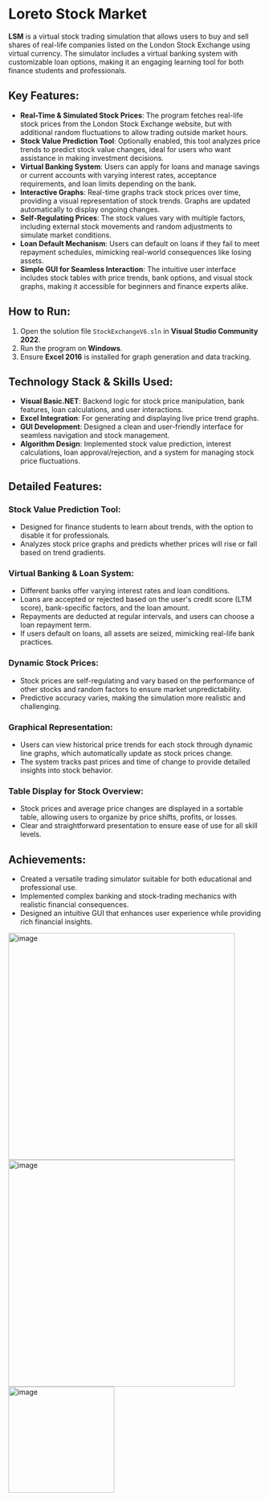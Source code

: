 # Loreto Stock Market

**LSM** is a virtual stock trading simulation that allows users to buy and sell shares of real-life companies listed on the London Stock Exchange using virtual currency. The simulator includes a virtual banking system with customizable loan options, making it an engaging learning tool for both finance students and professionals.

## Key Features:

- **Real-Time & Simulated Stock Prices**: The program fetches real-life stock prices from the London Stock Exchange website, but with additional random fluctuations to allow trading outside market hours.
- **Stock Value Prediction Tool**: Optionally enabled, this tool analyzes price trends to predict stock value changes, ideal for users who want assistance in making investment decisions.
- **Virtual Banking System**: Users can apply for loans and manage savings or current accounts with varying interest rates, acceptance requirements, and loan limits depending on the bank.
- **Interactive Graphs**: Real-time graphs track stock prices over time, providing a visual representation of stock trends. Graphs are updated automatically to display ongoing changes.
- **Self-Regulating Prices**: The stock values vary with multiple factors, including external stock movements and random adjustments to simulate market conditions.
- **Loan Default Mechanism**: Users can default on loans if they fail to meet repayment schedules, mimicking real-world consequences like losing assets.
- **Simple GUI for Seamless Interaction**: The intuitive user interface includes stock tables with price trends, bank options, and visual stock graphs, making it accessible for beginners and finance experts alike.

## How to Run:

1. Open the solution file `StockExchangeV6.sln` in **Visual Studio Community 2022**.
2. Run the program on **Windows**.
3. Ensure **Excel 2016** is installed for graph generation and data tracking.

## Technology Stack & Skills Used:

- **Visual Basic.NET**: Backend logic for stock price manipulation, bank features, loan calculations, and user interactions.
- **Excel Integration**: For generating and displaying live price trend graphs.
- **GUI Development**: Designed a clean and user-friendly interface for seamless navigation and stock management.
- **Algorithm Design**: Implemented stock value prediction, interest calculations, loan approval/rejection, and a system for managing stock price fluctuations.

## Detailed Features:

### Stock Value Prediction Tool:
- Designed for finance students to learn about trends, with the option to disable it for professionals.
- Analyzes stock price graphs and predicts whether prices will rise or fall based on trend gradients.

### Virtual Banking & Loan System:
- Different banks offer varying interest rates and loan conditions.
- Loans are accepted or rejected based on the user's credit score (LTM score), bank-specific factors, and the loan amount.
- Repayments are deducted at regular intervals, and users can choose a loan repayment term.
- If users default on loans, all assets are seized, mimicking real-life bank practices.

### Dynamic Stock Prices:
- Stock prices are self-regulating and vary based on the performance of other stocks and random factors to ensure market unpredictability.
- Predictive accuracy varies, making the simulation more realistic and challenging.

### Graphical Representation:
- Users can view historical price trends for each stock through dynamic line graphs, which automatically update as stock prices change.
- The system tracks past prices and time of change to provide detailed insights into stock behavior.

### Table Display for Stock Overview:
- Stock prices and average price changes are displayed in a sortable table, allowing users to organize by price shifts, profits, or losses.
- Clear and straightforward presentation to ensure ease of use for all skill levels.

## Achievements:

- Created a versatile trading simulator suitable for both educational and professional use.
- Implemented complex banking and stock-trading mechanics with realistic financial consequences.
- Designed an intuitive GUI that enhances user experience while providing rich financial insights.


<img width="451" alt="image" src="https://github.com/user-attachments/assets/5d4438e4-0d52-4010-a0d8-14cf05b25cea">
<img width="451" alt="image" src="https://github.com/user-attachments/assets/5a0b4b7b-4ee3-4a88-9b5e-82b4a9b3a6a0">
<img width="211" alt="image" src="https://github.com/user-attachments/assets/d0e3a785-bbb5-485d-8688-408d079b7ba5">
